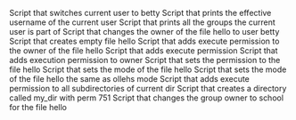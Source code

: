Script that switches current user to betty
Script that prints the effective username of the current user
Script that prints all the groups the current user is part of
Script that changes the owner of the file hello to user betty
Script that creates empty file hello
Script that adds execute permission to the owner of the file hello
Script that adds execute permission
Script that adds execution permission to owner
Script that sets the permission to the file hello
Script that sets the mode of the file hello
 Script that sets the mode of the file hello the same as ollehs mode
Script that adds execute permission to all subdirectories of current dir
Script that creates a directory called my_dir with perm 751
Script that changes the group owner to school for the file hello
